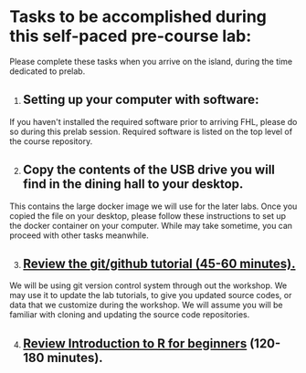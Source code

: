 # Tasks to be accomplished during this self-paced pre-course lab:
Please complete these tasks when you arrive on the island, during the time dedicated to prelab. 

1. ## Setting up your computer with software:
If you haven't installed the required software prior to arriving FHL, please do so during this prelab session. Required software is listed on the top level of the course repository. 

2. ## Copy the contents of the USB drive you will find in the dining hall to your desktop. 

This contains the large docker image we will use for the later labs. Once you copied the file on your desktop, please follow these instructions to set up the docker container on your computer. While may take sometime, you can proceed with other tasks meanwhile. 

3. ## [Review the git/github tutorial (45-60 minutes).](https://github.com/SlicerMorph/W_2020/blob/master/prelab/Git_Prelab.md)
We will be using git version control system through out the workshop. We may use it to update the lab tutorials, to give you updated source codes, or data that we customize during the workshop. We will assume you will be familiar with cloning and updating the source code repositories.

4. ## [Review Introduction to R for beginners](https://github.com/matloff/fasteR) (120-180 minutes). 
